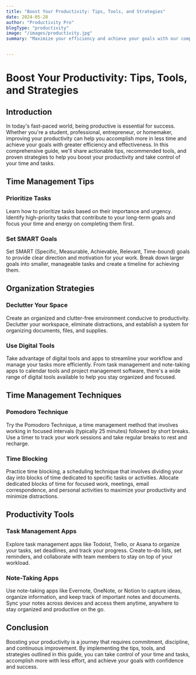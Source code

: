 ```yaml
---
title: "Boost Your Productivity: Tips, Tools, and Strategies"
date: 2024-05-28
author: "Productivity Pro"
blogType: "productivity"
image: "/images/productivity.jpg"
summary: "Maximize your efficiency and achieve your goals with our comprehensive guide to productivity, featuring actionable tips, recommended tools, and proven strategies."


---
```


# Boost Your Productivity: Tips, Tools, and Strategies

## Introduction

In today's fast-paced world, being productive is essential for success. Whether you're a student, professional, entrepreneur, or homemaker, improving your productivity can help you accomplish more in less time and achieve your goals with greater efficiency and effectiveness. In this comprehensive guide, we'll share actionable tips, recommended tools, and proven strategies to help you boost your productivity and take control of your time and tasks.

## Time Management Tips

### Prioritize Tasks

Learn how to prioritize tasks based on their importance and urgency. Identify high-priority tasks that contribute to your long-term goals and focus your time and energy on completing them first.

### Set SMART Goals

Set SMART (Specific, Measurable, Achievable, Relevant, Time-bound) goals to provide clear direction and motivation for your work. Break down larger goals into smaller, manageable tasks and create a timeline for achieving them.

## Organization Strategies

### Declutter Your Space

Create an organized and clutter-free environment conducive to productivity. Declutter your workspace, eliminate distractions, and establish a system for organizing documents, files, and supplies.

### Use Digital Tools

Take advantage of digital tools and apps to streamline your workflow and manage your tasks more efficiently. From task management and note-taking apps to calendar tools and project management software, there's a wide range of digital tools available to help you stay organized and focused.

## Time Management Techniques

### Pomodoro Technique

Try the Pomodoro Technique, a time management method that involves working in focused intervals (typically 25 minutes) followed by short breaks. Use a timer to track your work sessions and take regular breaks to rest and recharge.

### Time Blocking

Practice time blocking, a scheduling technique that involves dividing your day into blocks of time dedicated to specific tasks or activities. Allocate dedicated blocks of time for focused work, meetings, email correspondence, and personal activities to maximize your productivity and minimize distractions.

## Productivity Tools

### Task Management Apps

Explore task management apps like Todoist, Trello, or Asana to organize your tasks, set deadlines, and track your progress. Create to-do lists, set reminders, and collaborate with team members to stay on top of your workload.

### Note-Taking Apps

Use note-taking apps like Evernote, OneNote, or Notion to capture ideas, organize information, and keep track of important notes and documents. Sync your notes across devices and access them anytime, anywhere to stay organized and productive on the go.

## Conclusion

Boosting your productivity is a journey that requires commitment, discipline, and continuous improvement. By implementing the tips, tools, and strategies outlined in this guide, you can take control of your time and tasks, accomplish more with less effort, and achieve your goals with confidence and success.
